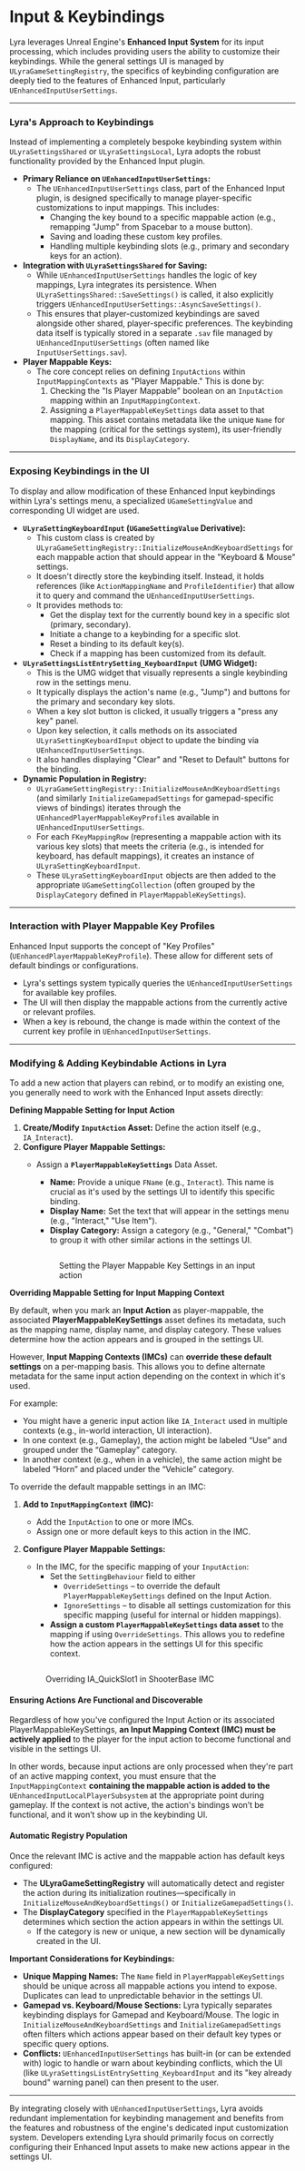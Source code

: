 # Input & Keybindings

Lyra leverages Unreal Engine's **Enhanced Input System** for its input processing, which includes providing users the ability to customize their keybindings. While the general settings UI is managed by `ULyraGameSettingRegistry`, the specifics of keybinding configuration are deeply tied to the features of Enhanced Input, particularly `UEnhancedInputUserSettings`.

***

### **Lyra's Approach to Keybindings**

Instead of implementing a completely bespoke keybinding system within `ULyraSettingsShared` or `ULyraSettingsLocal`, Lyra adopts the robust functionality provided by the Enhanced Input plugin.

* **Primary Reliance on `UEnhancedInputUserSettings`:**
  * The `UEnhancedInputUserSettings` class, part of the Enhanced Input plugin, is designed specifically to manage player-specific customizations to input mappings. This includes:
    * Changing the key bound to a specific mappable action (e.g., remapping "Jump" from Spacebar to a mouse button).
    * Saving and loading these custom key profiles.
    * Handling multiple keybinding slots (e.g., primary and secondary keys for an action).
* **Integration with `ULyraSettingsShared` for Saving:**
  * While `UEnhancedInputUserSettings` handles the logic of key mappings, Lyra integrates its persistence. When `ULyraSettingsShared::SaveSettings()` is called, it also explicitly triggers `UEnhancedInputUserSettings::AsyncSaveSettings()`.
  * This ensures that player-customized keybindings are saved alongside other shared, player-specific preferences. The keybinding data itself is typically stored in a separate `.sav` file managed by `UEnhancedInputUserSettings` (often named like `InputUserSettings.sav`).
* **Player Mappable Keys:**
  * The core concept relies on defining `InputActions` within `InputMappingContexts` as "Player Mappable." This is done by:
    1. Checking the "Is Player Mappable" boolean on an `InputAction` mapping within an `InputMappingContext`.
    2. Assigning a `PlayerMappableKeySettings` data asset to that mapping. This asset contains metadata like the unique `Name` for the mapping (critical for the settings system), its user-friendly `DisplayName`, and its `DisplayCategory`.

***

### **Exposing Keybindings in the UI**

To display and allow modification of these Enhanced Input keybindings within Lyra's settings menu, a specialized `UGameSettingValue` and corresponding UI widget are used.

* **`ULyraSettingKeyboardInput` (`UGameSettingValue` Derivative):**
  * This custom class is created by `ULyraGameSettingRegistry::InitializeMouseAndKeyboardSettings` for each mappable action that should appear in the "Keyboard & Mouse" settings.
  * It doesn't directly store the keybinding itself. Instead, it holds references (like `ActionMappingName` and `ProfileIdentifier`) that allow it to query and command the `UEnhancedInputUserSettings`.
  * It provides methods to:
    * Get the display text for the currently bound key in a specific slot (primary, secondary).
    * Initiate a change to a keybinding for a specific slot.
    * Reset a binding to its default key(s).
    * Check if a mapping has been customized from its default.
* **`ULyraSettingsListEntrySetting_KeyboardInput` (UMG Widget):**
  * This is the UMG widget that visually represents a single keybinding row in the settings menu.
  * It typically displays the action's name (e.g., "Jump") and buttons for the primary and secondary key slots.
  * When a key slot button is clicked, it usually triggers a "press any key" panel.
  * Upon key selection, it calls methods on its associated `ULyraSettingKeyboardInput` object to update the binding via `UEnhancedInputUserSettings`.
  * It also handles displaying "Clear" and "Reset to Default" buttons for the binding.
* **Dynamic Population in Registry:**
  * `ULyraGameSettingRegistry::InitializeMouseAndKeyboardSettings` (and similarly `InitializeGamepadSettings` for gamepad-specific views of bindings) iterates through the `UEnhancedPlayerMappableKeyProfile`s available in `UEnhancedInputUserSettings`.
  * For each `FKeyMappingRow` (representing a mappable action with its various key slots) that meets the criteria (e.g., is intended for keyboard, has default mappings), it creates an instance of `ULyraSettingKeyboardInput`.
  * These `ULyraSettingKeyboardInput` objects are then added to the appropriate `UGameSettingCollection` (often grouped by the `DisplayCategory` defined in `PlayerMappableKeySettings`).

***

### **Interaction with Player Mappable Key Profiles**

Enhanced Input supports the concept of "Key Profiles" (`UEnhancedPlayerMappableKeyProfile`). These allow for different sets of default bindings or configurations.

* Lyra's settings system typically queries the `UEnhancedInputUserSettings` for available key profiles.
* The UI will then display the mappable actions from the currently active or relevant profiles.
* When a key is rebound, the change is made within the context of the current key profile in `UEnhancedInputUserSettings`.

***

### **Modifying & Adding Keybindable Actions in Lyra**

To add a new action that players can rebind, or to modify an existing one, you generally need to work with the Enhanced Input assets directly:

**Defining Mappable Setting for Input Action**

1. **Create/Modify `InputAction` Asset:** Define the action itself (e.g., `IA_Interact`).
2. **Configure Player Mappable Settings:**
   *   Assign a **`PlayerMappableKeySettings`** Data Asset.

       * **Name:** Provide a unique `FName` (e.g., `Interact`). This name is crucial as it's used by the settings UI to identify this specific binding.
       * **Display Name:** Set the text that will appear in the settings menu (e.g., "Interact," "Use Item").
       * **Display Category:** Assign a category (e.g., "General," "Combat") to group it with other similar actions in the settings UI.

       <figure><img src="../../.gitbook/assets/image (36).png" alt=""><figcaption><p>Setting the Player Mappable Key Settings in an input action</p></figcaption></figure>

**Overriding Mappable Setting for Input Mapping Context**

By default, when you mark an **Input Action** as player-mappable, the associated **PlayerMappableKeySettings** asset defines its metadata, such as the mapping name, display name, and display category. These values determine how the action appears and is grouped in the settings UI.

However, **Input Mapping Contexts (IMCs)** can **override these default settings** on a per-mapping basis. This allows you to define alternate metadata for the same input action depending on the context in which it's used.

For example:

* You might have a generic input action like `IA_Interact` used in multiple contexts (e.g., in-world interaction, UI interaction).
* In one context (e.g., Gameplay), the action might be labeled “Use” and grouped under the “Gameplay” category.
* In another context (e.g., when in a vehicle), the same action might be labeled “Horn” and placed under the “Vehicle” category.

To override the default mappable settings in an IMC:

1. **Add to `InputMappingContext` (IMC):**
   * Add the `InputAction` to one or more IMCs.
   * Assign one or more default keys to this action in the IMC.
2.  **Configure Player Mappable Settings:**

    * In the IMC, for the specific mapping of your `InputAction`:
      * Set the `SettingBehaviour` field to either
        * `OverrideSettings` – to override the default `PlayerMappableKeySettings` defined on the Input Action.
        * `IgnoreSettings` – to disable all settings customization for this specific mapping (useful for internal or hidden mappings).
      * **Assign a custom `PlayerMappableKeySettings` data asset** to the mapping if using `OverrideSettings`. This allows you to redefine how the action appears in the settings UI for this specific context.

    <figure><img src="../../.gitbook/assets/image (3) (1) (1).png" alt=""><figcaption><p>Overriding IA_QuickSlot1 in ShooterBase IMC</p></figcaption></figure>

#### Ensuring Actions Are Functional and Discoverable

Regardless of how you've configured the Input Action or its associated PlayerMappableKeySettings, **an Input Mapping Context (IMC) must be actively applied** to the player for the input action to become functional and visible in the settings UI.

In other words, because input actions are only processed when they're part of an active mapping context, you must ensure that the `InputMappingContext` **containing the mappable action is added to the** `UEnhancedInputLocalPlayerSubsystem` at the appropriate point during gameplay. If the context is not active, the action's bindings won’t be functional, and it won’t show up in the keybinding UI.

#### Automatic Registry Population

Once the relevant IMC is active and the mappable action has default keys configured:

* The **ULyraGameSettingRegistry** will automatically detect and register the action during its initialization routines—specifically in `InitializeMouseAndKeyboardSettings()` or `InitializeGamepadSettings()`.
* The **DisplayCategory** specified in the `PlayerMappableKeySettings` determines which section the action appears in within the settings UI.
  * If the category is new or unique, a new section will be dynamically created in the UI.

**Important Considerations for Keybindings:**

* **Unique Mapping Names:** The `Name` field in `PlayerMappableKeySettings` should be unique across all mappable actions you intend to expose. Duplicates can lead to unpredictable behavior in the settings UI.
* **Gamepad vs. Keyboard/Mouse Sections:** Lyra typically separates keybinding displays for Gamepad and Keyboard/Mouse. The logic in `InitializeMouseAndKeyboardSettings` and `InitializeGamepadSettings` often filters which actions appear based on their default key types or specific query options.
* **Conflicts:** `UEnhancedInputUserSettings` has built-in (or can be extended with) logic to handle or warn about keybinding conflicts, which the UI (like `ULyraSettingsListEntrySetting_KeyboardInput` and its "key already bound" warning panel) can then present to the user.

***

By integrating closely with `UEnhancedInputUserSettings`, Lyra avoids redundant implementation for keybinding management and benefits from the features and robustness of the engine's dedicated input customization system. Developers extending Lyra should primarily focus on correctly configuring their Enhanced Input assets to make new actions appear in the settings UI.

